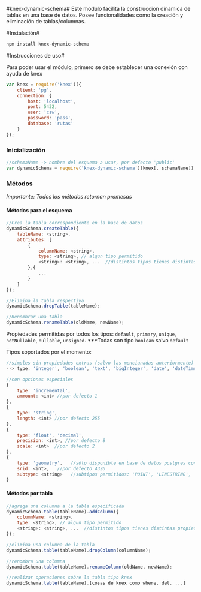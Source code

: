 #knex-dynamic-schema#
Este modulo facilita la construccion dinamica de tablas en una base de datos. Posee funcionalidades como la
creación y eliminación de tablas/columnas.
  
#Instalación#
```bash
npm install knex-dynamic-schema
```

#Instrucciones de uso#

Para poder usar el módulo, primero se debe establecer una conexión con ayuda de knex
```javascript
var knex = require('knex')({
    client: 'pg',
    connection: {
        host: 'localhost',
        port: 5432,
        user: 'csw',
        password: 'pass',
        database: 'rutas'
    }
});
```

### Inicialización ###
```javascript
//schemaName -> nombre del esquema a usar, por defecto 'public'
var dynamicSchema = require('knex-dynamic-schema')(knex[, schemaName]); 
```

### Métodos ###
*Importante: Todos los métodos retornan promesas*
#### Métodos para el esquema ####
```javascript
//Crea la tabla correspondiente en la base de datos
dynamicSchema.createTable({
    tableName: <string>,
    attributes: [
        {
            columnName: <string>,
            type: <string>, // algun tipo permitido
            <string>: <string>, ...  //distintos tipos tienes distintas propiedades como: primary: true
        },{
            ...
        }
    ]
});

//Elimina la tabla respectiva
dynamicSchema.dropTable(tableName);

//Renombrar una tabla
dynamicSchema.renameTable(oldName, newName);
```

Propiedades permitidas por todos los tipos: `default`, `primary`, `unique`, `notNullable`, `nullable`, `unsigned`.
***Todas son tipo `boolean` salvo `default`

Tipos soportados por el momento:
```javascript
//simples sin propiedades extras (salvo las mencianadas anteriormente)
--> type: 'integer', 'boolean', 'text', 'bigInteger', 'date', 'dateTime', 'time', 'timestamp'

//con opciones especiales
{
    type: 'incremental',
    ammount: <int> //por defecto 1
},
{
    type: 'string',
    length: <int> //por defecto 255
},
{
    type: 'float', 'decimal',
    precision: <int>, //por defecto 8
    scale: <int>  //por defecto 2
},
{
    type: 'geometry',   //sólo disponible en base de datos postgres con extensión postgis
    srid: <int>,   //por defecto 4326
    subtype: <string>   //subtipos permitidos: 'POINT', 'LINESTRING', 'POLYGON',...
}
```

#### Métodos por tabla ####
```javascript
//agrega una columna a la tabla especificada
dynamicSchema.table(tableName).addColumn({
    columnName: <string>,
    type: <string>, // algun tipo permitido
    <string>: <string>, ...  //distintos tipos tienes distintas propiedades como: primary: true
});

//elimina una columna de la tabla
dynamicSchema.table(tableName).dropColumn(columnName);

//renombra una columna
dynamicSchema.table(tableName).renameColumn(oldName, newName);

//realizar operaciones sobre la tabla tipo knex
dynamicSchema.table(tableName).[cosas de knex como where, del, ...]
```
